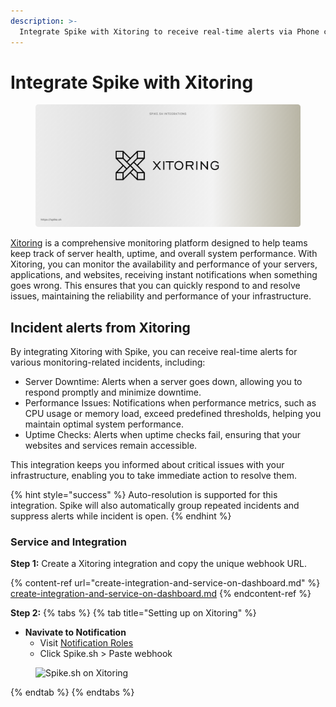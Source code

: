 ```yaml
---
description: >-
  Integrate Spike with Xitoring to receive real-time alerts via Phone calls, SMS, Slack, MS Teams, and more for server monitoring, uptime checks, and system performance, ensuring quick incident response.
---
```


# Integrate Spike with Xitoring
<figure><img src="../.gitbook/assets/xitoring integration.png" alt=""><figcaption></figcaption></figure>

[Xitoring](https://xitoring.com) is a comprehensive monitoring platform designed to help teams keep track of server health, uptime, and overall system performance. With Xitoring, you can monitor the availability and performance of your servers, applications, and websites, receiving instant notifications when something goes wrong. This ensures that you can quickly respond to and resolve issues, maintaining the reliability and performance of your infrastructure.

## Incident alerts from Xitoring

By integrating Xitoring with Spike, you can receive real-time alerts for various monitoring-related incidents, including:

* Server Downtime: Alerts when a server goes down, allowing you to respond promptly and minimize downtime.
* Performance Issues: Notifications when performance metrics, such as CPU usage or memory load, exceed predefined thresholds, helping you maintain optimal system performance.
* Uptime Checks: Alerts when uptime checks fail, ensuring that your websites and services remain accessible.

This integration keeps you informed about critical issues with your infrastructure, enabling you to take immediate action to resolve them.

{% hint style="success" %}
Auto-resolution is supported for this integration. Spike will also automatically group repeated incidents and suppress alerts while incident is open.
{% endhint %}

### Service and Integration

**Step 1:** Create a Xitoring integration and copy the unique webhook URL.

{% content-ref url="create-integration-and-service-on-dashboard.md" %}
[create-integration-and-service-on-dashboard.md](create-integration-and-service-on-dashboard.md)
{% endcontent-ref %}

**Step 2:**
{% tabs %}
{% tab title="Setting up on Xitoring" %}
* **Navivate to Notification**
  * Visit [Notification Roles](https://app.xitoring.com/ui/notificationRoles)
  * Click Spike.sh > Paste webhook
<figure><img src="../.gitbook/assets/xitoring-spike.png" alt="Spike.sh on Xitoring"><figcaption></figcaption></figure>
{% endtab %}
{% endtabs %}